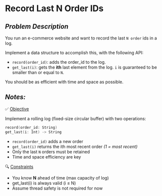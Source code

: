 # Record Last N Order IDs

## ***Problem Description***

You run an e-commerce website and want to record the last `N order` ids in a log.

Implement a data structure to accomplish this, with the following API:
- `record(order_id)`: adds the order_id to the log.
- `get_last(i)`: gets the **ith** last element from the log. `i` is guaranteed to be smaller than or equal to `N`.

You should be as efficient with time and space as possible.

## ***Notes:***
✅ <ins>Objective</ins>

Implement a rolling log (fixed-size circular buffer) with two operations:
```swift
record(order_id: String)
get_last(i: Int) -> String
```
- `record(order_id)` adds a new order
- `get_last(i)` returns the ith most recent order _(1 = most recent)_
- Only the last `N` orders must be retained
- Time and space efficiency are key

🔍 <ins>Constraints</ins>
- You know **N** ahead of time (max capacity of log)
- get_last(i) is always valid (i ≤ N)
- Assume thread safety is not required for now
